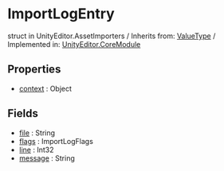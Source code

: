# ImportLogEntry
struct in UnityEditor.AssetImporters
 / Inherits from: <a href="https://docs.unity3d.com/6000.2/Documentation/ScriptReference/ValueType.html">ValueType</a> / Implemented in: <a href="https://docs.unity3d.com/6000.2/Documentation/ScriptReference/UnityEditor.CoreModule.html">UnityEditor.CoreModule</a>

## Properties
- <a href="https://docs.unity3d.com/6000.2/Documentation/ScriptReference/ImportLogEntry-context.html">context</a> : Object

## Fields
- <a href="https://docs.unity3d.com/6000.2/Documentation/ScriptReference/ImportLogEntry-file.html">file</a> : String
- <a href="https://docs.unity3d.com/6000.2/Documentation/ScriptReference/ImportLogEntry-flags.html">flags</a> : ImportLogFlags
- <a href="https://docs.unity3d.com/6000.2/Documentation/ScriptReference/ImportLogEntry-line.html">line</a> : Int32
- <a href="https://docs.unity3d.com/6000.2/Documentation/ScriptReference/ImportLogEntry-message.html">message</a> : String
